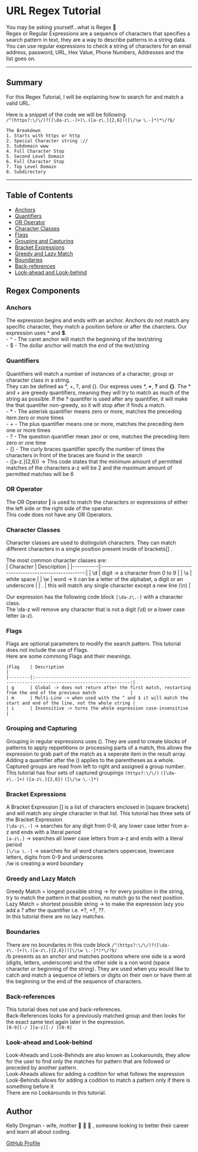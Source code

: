 # URL Regex Tutorial

You may be asking yourself...what is Regex 🤔  
Regex or Regular Expressions are a sequence of characters that specifies a search pattern in text, they are a way to describe patterns in a string data. You can use regular expressions to check a string of characters for an email address, password, URL, Hex Value, Phone Numbers, Addresses and the list goes on.  
___

## Summary

For this Regex Tutorial, I will be explaining how to search for and match a valid URL.   

Here is a snippet of the code we will be following  
`/^(https?:\/\/)?([\da-z\.-]+)\.([a-z\.]{2,6})([\/\w \.-]*)*\/?$/`

    The Breakdown
    1. Starts with https or http 
    2. Special Character string ://
    3. Subdomain www
    4. Full Character Stop
    5. Second Level Domain
    6. Full Character Stop
    7. Top Level Domain
    8. Subdirectory
___

## Table of Contents

- [Anchors](#anchors)
- [Quantifiers](#quantifiers)
- [OR Operator](#or-operator)
- [Character Classes](#character-classes)
- [Flags](#flags)
- [Grouping and Capturing](#grouping-and-capturing)
- [Bracket Expressions](#bracket-expressions)
- [Greedy and Lazy Match](#greedy-and-lazy-match)
- [Boundaries](#boundaries)
- [Back-references](#back-references)
- [Look-ahead and Look-behind](#look-ahead-and-look-behind)

## Regex Components

### Anchors

The expression begins and ends with an anchor. Anchors do not match any specific character, they match a position before or after the charcters. Our expression uses **^** and **$**.  
    - ^ - The caret anchor will match the beginning of the text/string    
    - $ - The dollar anchor will match the end of the text/string  

### Quantifiers

Quantifiers will match a number of instances of a character, group or character class in a string.  
They can be defined as *, +, ?, and {}. Our express uses *, **+**, **?** and **{}**. The * and + are greedy quantifiers, meaning they will try to match as much of the string as possible. If the ? quantifer is used after any quantifier, it will make the that quantifer non-greedy, so it will stop after if finds a match.  
    - * - The asterisk quantifier means zero or more, matches the preceding item zero or more times  
    - + - The plus quantifier means one or more, matches the preceding item one or more times  
    - ? - The question quanitfier mean zeor or one, matches the preceding item zero or one time  
    - {} - The curly braces quantifier specify the number of times the characters in front of the braces are found in the search  
        - ([a-z\.]{2,6}) -> This code states that the minimum amount of permitted matches of the characters a-z will be 2 and the maximum amount of permitted matches will be 6

### OR Operator

The OR Operator **|** is used to match the characters or expressions of either the left side or the right side of the operator.  
This code does not have any OR Operators.

### Character Classes

Character classes are used to distinguish characters. They can match different characters in a single position present inside of brackets[] .  

The most common character classes are:  
    | Character | Description                                                             |
    |-----------|:-----------------------------------------------------------------------:|
    | \d        | digit -> a character from 0 to 9                                        |
    | \s        | white space                                                             |
    | \w        | word -> it can be a letter of the alphabet, a digit or an underscore    |
    | .         | this will match any single character except a new line (\n)             |

Our expression has the following code block `[\da-z\.-]` with a character class.  
The \da-z will remove any character that is not a digit (\d) or a lower case letter (a-z).  

### Flags

Flags are optional parameters to modify the search pattern. This tutorial does not include the use of Flags.  
Here are some commong Flags and their meanings.  

    |Flag    | Description                                                                                                |
    |--------|:----------------------------------------------------------------------------------------------------------:|
    | g      | Global -> does not return after the first match, restarting from the end of the previous match             |
    | m      | Multi-Line -> when used with the ^ and $ it will match the start and end of the line, not the whole string |
    | i      | Insensitive -> turns the whole expression case-insensitive                                                 |  


### Grouping and Capturing

Grouping in regular expressions uses (). They are used to create blocks of patterns to apply reppetitions or processing parts of a match, this allows the expression to grab part of the match as a seperate item in the result array. Adding a quantifier after the () applies to the parentheses as a whole. Captured groups are read from left to right and assigned a group number. 
This tutorial has four sets of captured groupings `(https?:\/\/)` `([\da-z\.-]+)` `([a-z\.]{2,6})` `([\/\w \.-]*)`  

### Bracket Expressions

A Bracket Expression [] is a list of characters enclosed in [square brackets] and will match any single character in that list.
This tutorial has three sets of the Bracket Expression  
    `[\da-z\.-]`  -> searches for any digit from 0-9, any lower case letter from a-z and ends with a literal period  
    `[a-z\.]`     -> searches all lower case letters from a-z and ends with a literal period  
    `[\/\w \.-]`  -> searches for all word characters uppercase, lowercase letters, digits from 0-9 and underscores  
                    \/\w is creating a word boundary  

### Greedy and Lazy Match

Greedy Match = longest possible string -> for every position in the string, try to match the pattern in that position, no match go to the next position.  
Lazy Match = shortest possible string -> to make the expression lazy you add a ? after the quantifier i.e. *?, +?, ??.  
In this tutorial there are no lazy matches.  

### Boundaries

There are no boundaries in this code block `/^(https?:\/\/)?([\da-z\.-]+)\.([a-z\.]{2,6})([\/\w \.-]*)*\/?$/`  
/b presents as an anchor and matches positions where one side is a word (digits, letters, underscore) and the other side is a non word (space character or beginning of the string). They are used when you would like to catch and match a sequence of letters or digits on their own or have them at the beginning or the end of the sequence of characters.  

### Back-references

This tutorial does not use and back-references.  
Back-References looks for a previously matched group and then looks for the exact same text again later in the expression.  
`[0-9][-/ ][a-z][-/ ][0-9]`  

### Look-ahead and Look-behind

Look-Aheads and Look-Behinds are also known as Lookarounds, they allow for the user to find only the matches for pattern that are followed or preceded by another pattern.  
Look-Aheads allows for adding a codition for what follows the expression  
Look-Behinds allows for adding a codition to match a pattern only if there is something before it  
There are no Lookarounds in this tutorial.  

## Author

Kelly Dingman - wife, mother 🦄 🦖 🐾 , someone looking to better their career and learn all about coding.  

[GitHub Profile](https://github.com/kdingman)
